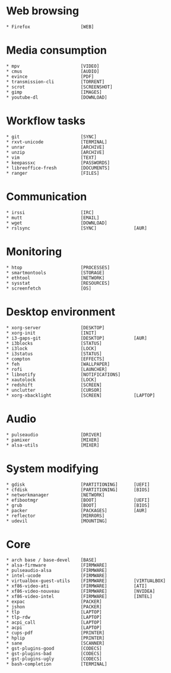 # Web browsing
	* Firefox					[WEB]
# Media consumption
	* mpv						[VIDEO]
	* cmus						[AUDIO]					
	* evince					[PDF]
	* transmission-cli			[TORRENT]
	* scrot						[SCREENSHOT]
	* gimp						[IMAGES]
	* youtube-dl				[DOWNLOAD]
# Workflow tasks
	* git						[SYNC]
	* rxvt-unicode				[TERMINAL]
	* unrar						[ARCHIVE]
	* unzip						[ARCHIVE]	
	* vim						[TEXT]
	* keepassxc					[PASSWORDS]	
	* libreoffice-fresh			[DOCUMENTS]
	* ranger					[FILES]	
# Communication
	* irssi						[IRC]
	* mutt						[EMAIL]
	* wget						[DOWNLOAD]
	* rslsync					[SYNC]				[AUR]
# Monitoring
	* htop						[PROCESSES]
	* smartmontools				[STORAGE]
	* ethtool					[NETWORK]
	* sysstat					[RESOURCES]
	* screenfetch				[OS]
# Desktop environment		
	* xorg-server				[DESKTOP]
	* xorg-init					[INIT]
	* i3-gaps-git				[DESKTOP]			[AUR]
	* i3blocks					[STATUS]
	* i3lock					[LOCK]
	* i3status					[STATUS]
	* compton					[EFFECTS]
	* feh						[WALLPAPER]
	* rofi						[LAUNCHER]
	* libnotify					[NOTIFICATIONS]
	* xautolock					[LOCK]
	* redshift					[SCREEN]
	* unclutter					[CURSOR]
	* xorg-xbacklight			[SCREEN]			[LAPTOP]
# Audio
	* pulseaudio				[DRIVER]
	* pamixer					[MIXER]
	* alsa-utils				[MIXER]
# System modifying
	* gdisk						[PARTITIONING]		[UEFI]
	* cfdisk					[PARTITIONING]		[BIOS]
	* networkmanager			[NETWORK]
	* efibootmgr				[BOOT]				[UEFI]
	* grub						[BOOT]				[BIOS]
	* packer					[PACKAGES]			[AUR]
	* reflector					[MIRRORS]
	* udevil					[MOUNTING]
# Core
	* arch base / base-devel	[BASE]
	* alsa-firmware				[FIRMWARE]
	* pulseaudio-alsa			[FIRMWARE]
	* intel-ucode				[FIRMWARE]
	* virtualbox-guest-utils	[FIRMWARE]			[VIRTUALBOX]
	* xf86-video-ati			[FIRMWARE]			[ATI]
	* xf86-video-nouveau		[FIRMWARE]			[NVIDEA]
	* xf86-video-intel			[FIRMWARE]			[INTEL]
	* expac						[PACKER]
	* jshon						[PACKER]
	* tlp						[LAPTOP]
	* tlp-rdw					[LAPTOP]
	* acpi_call					[LAPTOP]	
	* acpi						[LAPTOP]
	* cups-pdf					[PRINTER]
	* hplip						[PRINTER]
	* sane						[SCANNER]
	* gst-plugins-good			[CODECS]
	* gst-plugins-bad			[CODECS]
	* gst-plugins-ugly			[CODECS]	
	* bash-completion			[TERMINAL]